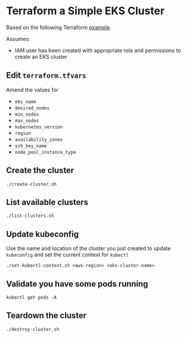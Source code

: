 # Terraform a Simple EKS Cluster

Based on the following Terraform [example](https://www.terraform.io/docs/providers/azurerm/r/kubernetes_cluster.htm).

Assumes:

* IAM user has been created with appropriate role and permissions to create an EKS cluster

## Edit `terraform.tfvars`

Amend the values for

* `eks_name`
* `desired_nodes`
* `min_nodes`
* `max_nodes`
* `kubernetes_version`
* `region`
* `availability_zones`
* `ssh_key_name`
* `node_pool_instance_type`


## Create the cluster

```
./create-cluster.sh
```

## List available clusters

```
./list-clusters.sh
```

## Update kubeconfig

Use the name and location of the cluster you just created to update `kubeconfig` and set the current context for `kubectl`

```
./set-kubectl-context.sh <aws-region> <eks-cluster-name>
```

## Validate you have some pods running

```
kubectl get pods -A
```

## Teardown the cluster

```
./destroy-cluster.sh
```
